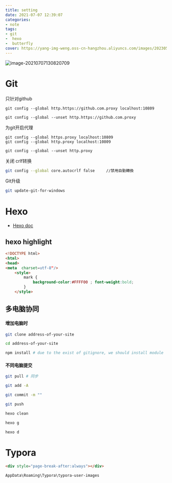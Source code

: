 ```yaml
---
title: setting
date: 2021-07-07 12:39:07
categories:
- note
tags: 
- git 
-  hexo 
-  butterfly
cover: https://yang-img-weng.oss-cn-hangzhou.aliyuncs.com/images/202305251435947.png
---
```




![image-20210707130820709](https://yang-img-weng.oss-cn-hangzhou.aliyuncs.com/images/202305251435947.png)

# Git

只针对github

```
git config --global http.https://github.com.proxy localhost:10809

git config --global --unset http.https://github.com.proxy
```

为git开启代理

```
git config --global https.proxy localhost:10809
git config --global http.proxy localhost:10809

git config --global --unset http.proxy
```

关闭 crlf转换

```bash
git config --global core.autocrlf false     //禁用自動轉換
```

Git升级

```bash
git update-git-for-windows
```

# Hexo

- [Hexo doc](https://butterfly.js.org/posts/4aa8abbe/)

## hexo highlight

```html
<!DOCTYPE html>
<html>
<head>
<meta  charset=utf-8"/>
    <style>
        mark {
            background-color:#FFFF00 ; font-weight:bold;
        }
    </style>
```

## 多电脑协同

#### 增加电脑时

```bash
git clone address-of-your-site

cd address-of-your-site

npm install # due to the exist of gitignore, we should install module
```

#### 不同电脑提交

```bash
git pull # 同步

git add -A

git commit -m ""

git push 

hexo clean

hexo g

hexo d
```

# Typora

```html
<div style="page-break-after:always"></div>
```



```
AppData\Roaming\Typora\typora-user-images
```

